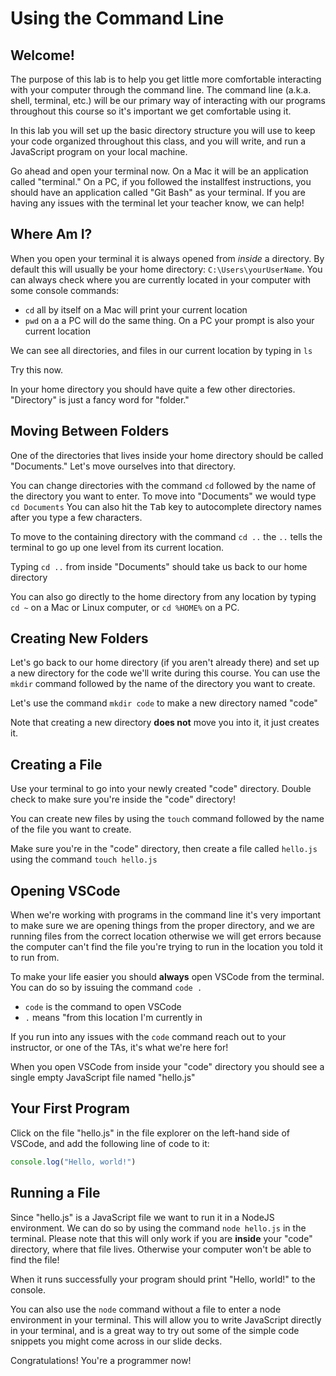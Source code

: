 # Using the Command Line

## Welcome!

The purpose of this lab is to help you get  little more comfortable interacting with your computer through the command line. The command line (a.k.a. shell, terminal, etc.) will be our primary way of interacting with our programs throughout this course so it's important we get comfortable using it.

In this lab you will set up the basic directory structure you will use to keep your code organized throughout this class, and you will write, and run a JavaScript program on your local machine.

Go ahead and open your terminal now. On a Mac it will be an application called "terminal." On a PC, if you followed the installfest instructions, you should have an application called "Git Bash" as your terminal. If you are having any issues with the terminal let your teacher know, we can help! 

## Where Am I?

When you open your terminal it is always opened from *inside* a directory. By default this will usually be your home directory: `C:\Users\yourUserName`. You can always check where you are currently located in your computer with some console commands:

- `cd` all by itself on a Mac will print your current location
- `pwd` on a a PC will do the same thing. On a PC your prompt is also your current location

We can see all directories, and files in our current location by typing in `ls`

Try this now.

In your home directory you should have quite a few other directories. "Directory" is just a fancy word for "folder."

## Moving Between Folders

One of the directories that lives inside your home directory should be called "Documents." Let's move ourselves into that directory.

You can change directories with the command `cd` followed by the name of the directory you want to enter. To move into "Documents" we would type `cd Documents` You can also hit the <kbd>Tab</kbd> key to autocomplete directory names after you type a few characters.

To move to the containing directory with the command `cd ..` the `..` tells the terminal to go up one level from its current location.

Typing `cd ..` from inside "Documents" should take us back to our home directory

You can also go directly to the home directory from any location by typing `cd ~` on a Mac or Linux computer, or `cd %HOME%` on a PC.

## Creating New Folders

Let's go back to our home directory (if you aren't already there) and set up a new directory for the code we'll write during this course. You can use the `mkdir` command followed by the name of the directory you want to create.

Let's use the command `mkdir code` to make a new directory named "code"

Note that creating a new directory **does not** move you into it, it just creates it.

## Creating a File

Use your terminal to go into your newly created "code" directory. Double check to make sure you're inside the "code" directory!

You can create new files by using the `touch` command followed by the name of the file you want to create.

Make sure you're in the "code" directory, then create a file called `hello.js` using the command `touch hello.js`

## Opening VSCode

When we're working with programs in the command line it's very important to make sure we are opening things from the proper directory, and we are running files from the correct location otherwise we will get errors because the computer can't find the file you're trying to run in the location you told it to run from.

To make your life easier you should **always** open VSCode from the terminal. You can do so by issuing the command `code .`

  - `code` is the command to open VSCode
  - `.` means "from this location I'm currently in

If you run into any issues with the `code` command reach out to your instructor, or one of the TAs, it's what we're here for!

When you open VSCode from inside your "code" directory you should see a single empty JavaScript file named "hello.js"

## Your First Program

Click on the file "hello.js" in the file explorer on the left-hand side of VSCode, and add the following line of code to it:

```js
console.log("Hello, world!")
```

## Running a File

Since "hello.js" is a JavaScript file we want to run it in a NodeJS environment. We can do so by using the command `node hello.js` in the terminal. Please note that this will only work if you are **inside** your "code" directory, where that file lives. Otherwise your computer won't be able to find the file!

When it runs successfully your program should print "Hello, world!" to the console.

You can also use the `node` command without a file to enter a node environment in your terminal. This will allow you to write JavaScript directly in your terminal, and is a great way to try out some of the simple code snippets you might come across in our slide decks.

Congratulations! You're a programmer now!
